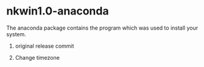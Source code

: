 nkwin1.0-anaconda
=================

The anaconda package contains the program which was used to install your system.

1) original release commit

2) Change timezone
